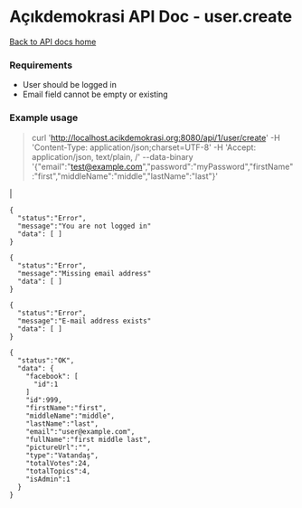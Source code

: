 # Açıkdemokrasi API Doc - user.create

[Back to API docs home](Home)

### Requirements
- User should be logged in
- Email field cannot be empty or existing

### Example usage

>    curl 'http://localhost.acikdemokrasi.org:8080/api/1/user/create' -H 'Content-Type: application/json;charset=UTF-8' -H 'Accept: application/json, text/plain, /' --data-binary '{"email":"test@example.com","password":"myPassword","firstName":"first","middleName":"middle","lastName":"last"}'

|

```
{
  "status":"Error",
  "message":"You are not logged in"
  "data": [ ]
}
```
```
{
  "status":"Error",
  "message":"Missing email address"
  "data": [ ]
}
```
```
{
  "status":"Error",
  "message":"E-mail address exists"
  "data": [ ]
}
```
```
{
  "status":"OK",
  "data": {
    "facebook": [
      "id":1
    ]
    "id":999,
    "firstName":"first",
    "middleName":"middle",
    "lastName":"last",
    "email":"user@example.com",
    "fullName":"first middle last",
    "pictureUrl":"",
    "type":"Vatandaş",
    "totalVotes":24,
    "totalTopics":4,
    "isAdmin":1
  }
}
```